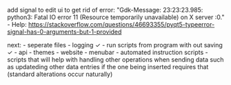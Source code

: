 
add signal to edit ui to get rid of error:
    "Gdk-Message: 23:23:23.985: python3: Fatal IO error 11 (Resource temporarily unavailable) on X server :0."
    - Help:
        https://stackoverflow.com/questions/46693355/pyqt5-typeerror-signal-has-0-arguments-but-1-provided

next:
    - seperate files
    - logging ✓
    - run scripts from program with out saving ✓
    - api
    - themes
    - website
    - menubar
    - automated instruction scripts
        - scripts that will help with handling other operations when sending data
          such as updateding other data entries if the one being inserted requires that
          (standard alterations occur naturally)